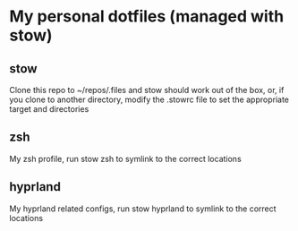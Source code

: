 # My personal dotfiles (managed with stow)

## stow
Clone this repo to ~/repos/.files and stow should work out of the box, or, if you clone to another directory, modify the .stowrc file to set the appropriate target and directories

## zsh
My zsh profile, run stow zsh to symlink to the correct locations

## hyprland
My hyprland related configs, run stow hyprland to symlink to the correct locations
